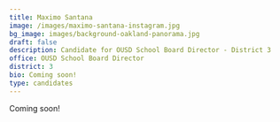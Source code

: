 ```yaml
---
title: Maximo Santana
image: /images/maximo-santana-instagram.jpg
bg_image: images/background-oakland-panorama.jpg
draft: false
description: Candidate for OUSD School Board Director - District 3
office: OUSD School Board Director
district: 3
bio: Coming soon!
type: candidates
---
```

Coming soon!